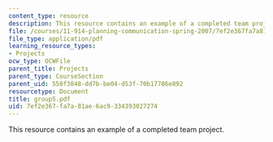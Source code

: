 ```yaml
---
content_type: resource
description: This resource contains an example of a completed team project.
file: /courses/11-914-planning-communication-spring-2007/7ef2e367fa7a81ae6ac9334393027274_group5.pdf
file_type: application/pdf
learning_resource_types:
- Projects
ocw_type: OCWFile
parent_title: Projects
parent_type: CourseSection
parent_uid: 550f3848-dd7b-be04-d53f-70b17786e892
resourcetype: Document
title: group5.pdf
uid: 7ef2e367-fa7a-81ae-6ac9-334393027274
---
```

This resource contains an example of a completed team project.

